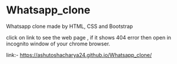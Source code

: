 # Whatsapp_clone
Whatsapp clone made by HTML, CSS and Bootstrap

click on link to see the web page , if it shows 404 error then open in incognito window of your chrome browser.

link:- https://ashutoshacharya24.github.io/Whatsapp_clone/
